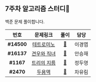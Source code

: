 ## 7주차 알고리즘 스터디🧩

백준 문제 풀이합니다.

|    번호    |                         문제링크                         |               풀이               |  담당  |
| :--------: | :------------------------------------------------------: | :------------------------------: | :----: |
| **#14500** | [테트로미노](https://www.acmicpc.net/problem/14500) | [📂](./BOJ_14500_테트로미노) | 이경엽 |
| **#16137** |   [견우와 직녀](https://www.acmicpc.net/problem/16137)   |   [📂](./BOJ_16137_견우와직녀)   | 안승재 |
| **#1167**  |   [트리의 지름](https://www.acmicpc.net/problem/1167)    |   [📂](./BOJ_1167_트리의지름)    | 정두영 |
| **#2470** |    [두용액](https://www.acmicpc.net/problem/2470)    |    [📂](./BOJ_2470_두용액)    | 차유림 |
